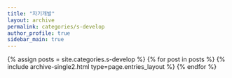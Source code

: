 ```yaml
---
title: "자기개발"
layout: archive
permalink: categories/s-develop
author_profile: true
sidebar_main: true
---
```



{% assign posts = site.categories.s-develop %}
{% for post in posts %} {% include archive-single2.html type=page.entries_layout %} {% endfor %}
